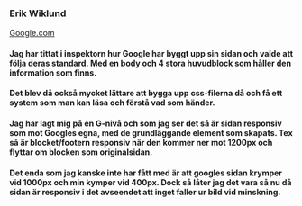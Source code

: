 ### Erik Wiklund

[Google.com](https://www.google.com "Google's Hemsida")

#### Jag har tittat i inspektorn hur Google har byggt upp sin sidan och valde att följa deras standard. Med en body och 4 stora huvudblock som håller den information som finns.

#### Det blev då också mycket lättare att bygga upp css-filerna då och få ett system som man kan läsa och förstå vad som händer.

#### Jag har lagt mig på en G-nivå och som jag ser det så är sidan responsiv som mot Googles egna, med de grundläggande element som skapats. Tex så är blocket/footern responsiv när den kommer ner mot 1200px och flyttar om blocken som originalsidan.

#### Det enda som jag kanske inte har fått med är att googles sidan krymper vid 1000px och min kymper vid 400px. Dock så låter jag det vara så nu då sidan är responsiv i det avseendet att inget faller ur bild vid minskning.